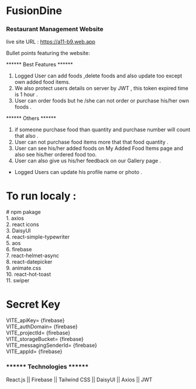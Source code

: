 # FusionDine 
<h3>Restaurant Management Website</h3>

live site URL : https://a11-b9.web.app

Bullet points featuring the website:

****** Best Features ****** </br> 
1. Logged User can add foods ,delete foods and also update too except own added food items.
2. We also protect users details on server by JWT , this token expired time is 1 hour .
3. User can order foods but he /she can not order or purchase his/her own foods .

   
****** Others ******  </br> 
1. if someone purchase food than quantity and purchase number will count that also .
2. User can not purchase food items more that that food quantity .
3. User can see his/her added foods on  My Added Food Items page and also see his/her ordered food too. 
4. User can also give us his/her feedback on our Gallery page .



* Logged Users can update his profile name or photo . 
<h1>To run localy :</h1>
# npm pakage </br>
1. axios </br>
2. react icons</br>
3. DaisyUI </br>
4. react-simple-typewriter </br>
5. aos </br>
6. firebase </br>
7. react-helmet-async </br>
8. react-datepicker </br>
9. animate.css </br>
10. react-hot-toast </br>
11. swiper



# Secret Key
VITE_apiKey= {firebase} </br>
VITE_authDomain= {firebase} </br>
VITE_projectId= {firebase} </br>
VITE_storageBucket= {firebase} </br>
VITE_messagingSenderId= {firebase} </br>
VITE_appId= {firebase} </br>


<h3>****** Technologies ******</h3>
React.js || Firebase || Tailwind CSS || DaisyUI || Axios || JWT
